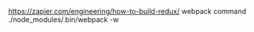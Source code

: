 https://zapier.com/engineering/how-to-build-redux/
webpack command
./node_modules/.bin/webpack -w



